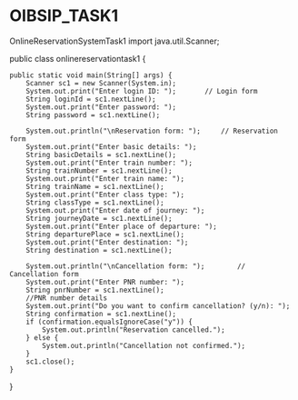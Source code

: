 # OIBSIP_TASK1
OnlineReservationSystemTask1
import java.util.Scanner;

public class onlinereservationtask1 {

    public static void main(String[] args) {
        Scanner sc1 = new Scanner(System.in);
        System.out.print("Enter login ID: ");       // Login form
        String loginId = sc1.nextLine();
        System.out.print("Enter password: ");
        String password = sc1.nextLine();

        System.out.println("\nReservation form: ");     // Reservation form
        System.out.print("Enter basic details: ");
        String basicDetails = sc1.nextLine();
        System.out.print("Enter train number: ");
        String trainNumber = sc1.nextLine();
        System.out.print("Enter train name: ");
        String trainName = sc1.nextLine();
        System.out.print("Enter class type: ");
        String classType = sc1.nextLine();
        System.out.print("Enter date of journey: ");
        String journeyDate = sc1.nextLine();
        System.out.print("Enter place of departure: ");
        String departurePlace = sc1.nextLine();
        System.out.print("Enter destination: ");
        String destination = sc1.nextLine();

        System.out.println("\nCancellation form: ");        // Cancellation form
        System.out.print("Enter PNR number: ");
        String pnrNumber = sc1.nextLine();
        //PNR number details
        System.out.print("Do you want to confirm cancellation? (y/n): ");
        String confirmation = sc1.nextLine();
        if (confirmation.equalsIgnoreCase("y")) {
            System.out.println("Reservation cancelled.");
        } else {
            System.out.println("Cancellation not confirmed.");
        }
        sc1.close();
    }
}
